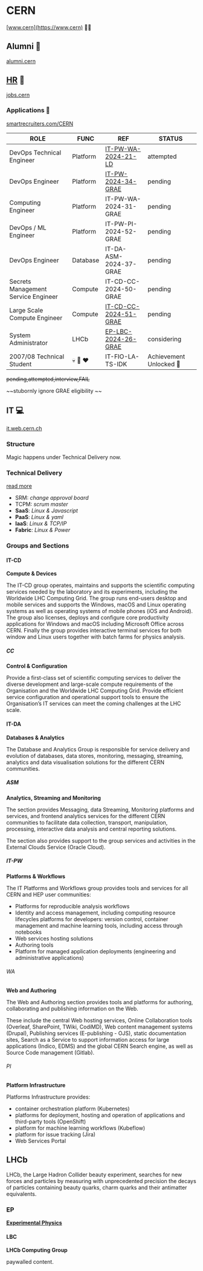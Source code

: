 # CERN

[www.cern](https://www.cern) :scientist:

## Alumni :zombie:

[alumni.cern](https://alumni.cern/)

## [HR](https://hr.web.cern.ch/) :briefcase:

[jobs.cern](https://alumni.cern/)

### Applications :memo:

[smartrecruiters.com/CERN](https://jobs.smartrecruiters.com/CERN)

|ROLE|FUNC|REF|STATUS|
-|-|-|-
DevOps Technical Engineer | Platform | [IT-PW-WA-2024-21-LD](IT-PW-WA-2024-21-LD.md)| attempted
DevOps Engineer | Platform | [IT-PW-2024-34-GRAE](IT-PW-2024-34-GRAE.md) | pending
Computing Engineer | Platform | IT-PW-WA-2024-31-GRAE| pending
DevOps / ML Engineer | Platform | IT-PW-PI-2024-52-GRAE| pending
DevOps Engineer | Database | IT-DA-ASM-2024-37-GRAE| pending
Secrets Management Service Engineer | Compute | IT-CD-CC-2024-50-GRAE| pending
Large Scale Compute Engineer | Compute | [IT-CD-CC-2024-51-GRAE](IT-CD-CC-2024-51-GRAE.md) |  pending
System Administrator | LHCb | [EP-LBC-2024-26-GRAE](EP-LBC-2024-26-GRAE.md)| considering
2007/08 Technical Student | :skull: :penguin: :heart: | IT-FIO-LA-TS-IDK | Achievement Unlocked :tada:

~~pending,attempted,interview,FAIL~~

~~stubornly ignore GRAE eligibility ~~

## IT :computer:

[it.web.cern.ch](https://information-technology.web.cern.ch/)

### Structure

Magic happens under Technical Delivery now.

### Technical Delivery

[read more](https://information-technology.web.cern.ch/about/organisation/technical-delivery)

- SRM: _change approval board_
- TCPM: _scrum master_
- __SaaS__: _Linux & Javascript_
- __PaaS__: _Linux & yaml_
- __IaaS__: _Linux & TCP/IP_
- __Fabric__: _Linux & Power_

### Groups and Sections

#### IT-CD

__Compute & Devices__

The IT-CD group operates, maintains and supports the scientific computing services needed by the laboratory and its experiments, including the Worldwide LHC Computing Grid. The group runs end-users desktop and mobile services and supports the Windows, macOS and Linux operating systems as well as operating systems of mobile phones (iOS and Android). The group also licenses, deploys and configure core productivity applications for Windows and macOS including Microsoft Office across CERN. Finally the group provides interactive terminal services for both window and Linux users together with batch farms for physics analysis.

##### CC

__Control & Configuration__

Provide a first-class set of scientific computing services to deliver the diverse development and large-scale compute requirements of the Organisation and the Worldwide LHC Computing Grid. Provide efficient service configuration and operational support tools to ensure the Organisation’s IT services can meet the coming challenges at the LHC scale.

#### IT-DA

__Databases & Analytics__

The Database and Analytics Group is responsible for service delivery and evolution of databases, data stores, monitoring, messaging, streaming, analytics and data visualisation solutions for the different CERN communities.

##### ASM

__Analytics, Streaming and Monitoring__

The section provides Messaging, data Streaming, Monitoring platforms and services, and frontend analytics services for the different CERN communities to facilitate data collection, transport, manipulation, processing, interactive data analysis and central reporting solutions.

The section also provides support to the group services and activities in the External Clouds Service (Oracle Cloud).

##### IT-PW

__Platforms & Workflows__

The IT Platforms and Workflows group provides tools and services for all CERN and HEP user communities:

- Platforms for reproducible analysis workflows
- Identity and access management, including computing resource lifecycles
platforms for developers: version control, container management and machine learning tools, including access through notebooks
- Web services hosting solutions
- Authoring tools
- Platform for managed application deployments (engineering and administrative applications)

###### WA

__Web and Authoring__

The Web and Authoring section provides tools and platforms for authoring, collaborating and publishing information on the Web.

These include the central Web hosting services, Online Collaboration tools (Overleaf, SharePoint, TWiki, CodiMD), Web content management systems (Drupal), Publishing services (E-publishing - OJS), static documentation sites, Search as a Service to support information access for large applications (Indico, EDMS) and the global CERN Search engine, as well as Source Code management (Gitlab).

###### PI

__Platform Infrastructure__

Platforms Infrastructure provides:

- container orchestration platform (Kubernetes)
- platforms for deployment, hosting and operation of applications and third-party tools (OpenShift)
- platform for machine learning workflows (Kubeflow)
- platform for issue tracking (Jira)
- Web Services Portal

## LHCb

LHCb, the Large Hadron Collider beauty experiment, searches for new forces and particles by measuring with unprecedented precision the decays of particles containing beauty quarks, charm quarks and their antimatter equivalents.

### EP

[__Experimental Physics__](https://ep-dep.web.cern.ch/organisation/lhcb)

#### LBC

__LHCb Computing Group__

paywalled content.